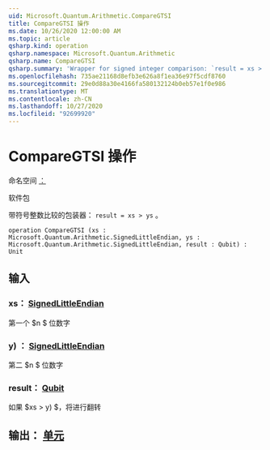 ```yaml
---
uid: Microsoft.Quantum.Arithmetic.CompareGTSI
title: CompareGTSI 操作
ms.date: 10/26/2020 12:00:00 AM
ms.topic: article
qsharp.kind: operation
qsharp.namespace: Microsoft.Quantum.Arithmetic
qsharp.name: CompareGTSI
qsharp.summary: 'Wrapper for signed integer comparison: `result = xs > ys`.'
ms.openlocfilehash: 735ae21168d8efb3e626a8f1ea36e97f5cdf8760
ms.sourcegitcommit: 29e0d88a30e4166fa580132124b0eb57e1f0e986
ms.translationtype: MT
ms.contentlocale: zh-CN
ms.lasthandoff: 10/27/2020
ms.locfileid: "92699920"
---
```

# <a name="comparegtsi-operation"></a>CompareGTSI 操作

命名空间 [：](xref:Microsoft.Quantum.Arithmetic)

软件包 [](https://nuget.org/packages/)


带符号整数比较的包装器： `result = xs > ys` 。

```qsharp
operation CompareGTSI (xs : Microsoft.Quantum.Arithmetic.SignedLittleEndian, ys : Microsoft.Quantum.Arithmetic.SignedLittleEndian, result : Qubit) : Unit
```


## <a name="input"></a>输入

### <a name="xs--signedlittleendian"></a>xs： [SignedLittleEndian](xref:Microsoft.Quantum.Arithmetic.SignedLittleEndian)

第一个 $n $ 位数字


### <a name="ys--signedlittleendian"></a>y) ： [SignedLittleEndian](xref:Microsoft.Quantum.Arithmetic.SignedLittleEndian)

第二 $n $ 位数字


### <a name="result--qubit"></a>result： [Qubit](xref:microsoft.quantum.lang-ref.qubit)

如果 $xs > y) $，将进行翻转



## <a name="output--unit"></a>输出： [单元](xref:microsoft.quantum.lang-ref.unit)

